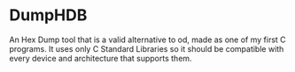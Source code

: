 # DumpHDB
An Hex Dump tool that is a valid alternative to od, made as one of my first C programs.
It uses only C Standard Libraries so it should be compatible with every device and architecture that supports them.
